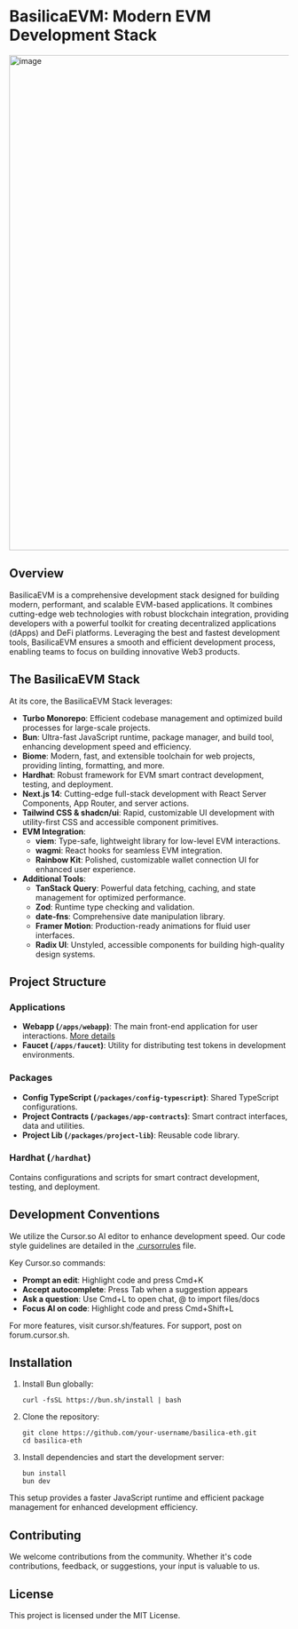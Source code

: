 # BasilicaEVM: Modern EVM Development Stack

<img width="892" alt="image" src="https://697788980-files.gitbook.io/~/files/v0/b/gitbook-x-prod.appspot.com/o/spaces%2FZ9TDrZUmPgINqUrCxxId%2Fuploads%2Fae1Zeh49ADF1WWrQ5PIW%2Fimage.png?alt=media&token=daf2165f-f530-4f4e-875b-b6d936012a10">

## Overview

BasilicaEVM is a comprehensive development stack designed for building modern, performant, and scalable EVM-based applications. It combines cutting-edge web technologies with robust blockchain integration, providing developers with a powerful toolkit for creating decentralized applications (dApps) and DeFi platforms. Leveraging the best and fastest development tools, BasilicaEVM ensures a smooth and efficient development process, enabling teams to focus on building innovative Web3 products.

## The BasilicaEVM Stack

At its core, the BasilicaEVM Stack leverages:

- **Turbo Monorepo**: Efficient codebase management and optimized build processes for large-scale projects.
- **Bun**: Ultra-fast JavaScript runtime, package manager, and build tool, enhancing development speed and efficiency.
- **Biome**: Modern, fast, and extensible toolchain for web projects, providing linting, formatting, and more.
- **Hardhat**: Robust framework for EVM smart contract development, testing, and deployment.
- **Next.js 14**: Cutting-edge full-stack development with React Server Components, App Router, and server actions.
- **Tailwind CSS & shadcn/ui**: Rapid, customizable UI development with utility-first CSS and accessible component primitives.
- **EVM Integration**:
  - **viem**: Type-safe, lightweight library for low-level EVM interactions.
  - **wagmi**: React hooks for seamless EVM integration.
  - **Rainbow Kit**: Polished, customizable wallet connection UI for enhanced user experience.
- **Additional Tools**:
  - **TanStack Query**: Powerful data fetching, caching, and state management for optimized performance.
  - **Zod**: Runtime type checking and validation.
  - **date-fns**: Comprehensive date manipulation library.
  - **Framer Motion**: Production-ready animations for fluid user interfaces.
  - **Radix UI**: Unstyled, accessible components for building high-quality design systems.

## Project Structure

### Applications

- **Webapp (`/apps/webapp`)**: The main front-end application for user interactions. [More details](/apps/webapp/README.md)
- **Faucet (`/apps/faucet`)**: Utility for distributing test tokens in development environments.

### Packages

- **Config TypeScript (`/packages/config-typescript`)**: Shared TypeScript configurations.
- **Project Contracts (`/packages/app-contracts`)**: Smart contract interfaces, data and utilities.
- **Project Lib (`/packages/project-lib`)**: Reusable code library.

### Hardhat (`/hardhat`)

Contains configurations and scripts for smart contract development, testing, and deployment.

## Development Conventions

We utilize the Cursor.so AI editor to enhance development speed. Our code style guidelines are detailed in the [.cursorrules](./.cursorrules) file.

Key Cursor.so commands:
- **Prompt an edit**: Highlight code and press Cmd+K
- **Accept autocomplete**: Press Tab when a suggestion appears
- **Ask a question**: Use Cmd+L to open chat, @ to import files/docs
- **Focus AI on code**: Highlight code and press Cmd+Shift+L

For more features, visit cursor.sh/features. For support, post on forum.cursor.sh.

## Installation

1. Install Bun globally:
   ```
   curl -fsSL https://bun.sh/install | bash
   ```

2. Clone the repository:
   ```
   git clone https://github.com/your-username/basilica-eth.git
   cd basilica-eth
   ```

3. Install dependencies and start the development server:
   ```
   bun install
   bun dev
   ```

This setup provides a faster JavaScript runtime and efficient package management for enhanced development efficiency.

## Contributing

We welcome contributions from the community. Whether it's code contributions, feedback, or suggestions, your input is valuable to us.

## License

This project is licensed under the MIT License.
